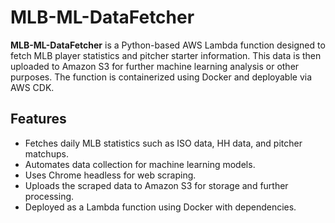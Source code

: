 # MLB-ML-DataFetcher

**MLB-ML-DataFetcher** is a Python-based AWS Lambda function designed to fetch MLB player statistics and pitcher starter information. This data is then uploaded to Amazon S3 for further machine learning analysis or other purposes. The function is containerized using Docker and deployable via AWS CDK.

## Features
- Fetches daily MLB statistics such as ISO data, HH data, and pitcher matchups.
- Automates data collection for machine learning models.
- Uses Chrome headless for web scraping.
- Uploads the scraped data to Amazon S3 for storage and further processing.
- Deployed as a Lambda function using Docker with dependencies.
